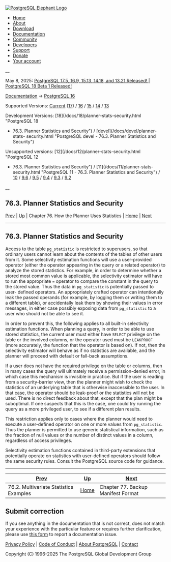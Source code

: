 [ ![PostgreSQL Elephant Logo](/media/img/about/press/elephant.png) ](/)

  * [Home](/ "Home")
  * [About](/about/ "About")
  * [Download](/download/ "Download")
  * [Documentation](/docs/ "Documentation")
  * [Community](/community/ "Community")
  * [Developers](/developer/ "Developers")
  * [Support](/support/ "Support")
  * [Donate](/about/donate/ "Donate")
  * [Your account](/account/ "Your account")

__

May 8, 2025: [ PostgreSQL 17.5, 16.9, 15.13, 14.18, and 13.21 Released! ](/about/news/postgresql-175-169-1513-1418-and-1321-released-3072/) | [ PostgreSQL 18 Beta 1 Released! ](/about/news/postgresql-18-beta-1-released-3070/)

[Documentation](/docs/ "Documentation") -> [PostgreSQL
16](/docs/16/index.html)

Supported Versions: [Current](/docs/current/planner-stats-security.html
"PostgreSQL 17 - 76.3. Planner Statistics and Security")
([17](/docs/17/planner-stats-security.html "PostgreSQL 17 - 76.3. Planner
Statistics and Security")) / [16](/docs/16/planner-stats-security.html
"PostgreSQL 16 - 76.3. Planner Statistics and Security") /
[15](/docs/15/planner-stats-security.html "PostgreSQL 15 - 76.3. Planner
Statistics and Security") / [14](/docs/14/planner-stats-security.html
"PostgreSQL 14 - 76.3. Planner Statistics and Security") /
[13](/docs/13/planner-stats-security.html "PostgreSQL 13 - 76.3. Planner
Statistics and Security")

Development Versions: [18](/docs/18/planner-stats-security.html "PostgreSQL 18
- 76.3. Planner Statistics and Security") / [devel](/docs/devel/planner-stats-
security.html "PostgreSQL devel - 76.3. Planner Statistics and Security")

Unsupported versions: [12](/docs/12/planner-stats-security.html "PostgreSQL 12
- 76.3. Planner Statistics and Security") / [11](/docs/11/planner-stats-
security.html "PostgreSQL 11 - 76.3. Planner Statistics and Security") /
[10](/docs/10/planner-stats-security.html "PostgreSQL 10 - 76.3. Planner
Statistics and Security") / [9.6](/docs/9.6/planner-stats-security.html
"PostgreSQL 9.6 - 76.3. Planner Statistics and Security") /
[9.5](/docs/9.5/planner-stats-security.html "PostgreSQL 9.5 - 76.3. Planner
Statistics and Security") / [9.4](/docs/9.4/planner-stats-security.html
"PostgreSQL 9.4 - 76.3. Planner Statistics and Security") /
[9.3](/docs/9.3/planner-stats-security.html "PostgreSQL 9.3 - 76.3. Planner
Statistics and Security") / [9.2](/docs/9.2/planner-stats-security.html
"PostgreSQL 9.2 - 76.3. Planner Statistics and Security")

__

76.3. Planner Statistics and Security  
---  
[Prev](multivariate-statistics-examples.html "76.2. Multivariate Statistics Examples")  | [Up](planner-stats-details.html "Chapter 76. How the Planner Uses Statistics") | Chapter 76. How the Planner Uses Statistics | [Home](index.html "PostgreSQL 16.9 Documentation") |  [Next](backup-manifest-format.html "Chapter 77. Backup Manifest Format")  
  
* * *

## 76.3. Planner Statistics and Security #

Access to the table `pg_statistic` is restricted to superusers, so that
ordinary users cannot learn about the contents of the tables of other users
from it. Some selectivity estimation functions will use a user-provided
operator (either the operator appearing in the query or a related operator) to
analyze the stored statistics. For example, in order to determine whether a
stored most common value is applicable, the selectivity estimator will have to
run the appropriate `=` operator to compare the constant in the query to the
stored value. Thus the data in `pg_statistic` is potentially passed to user-
defined operators. An appropriately crafted operator can intentionally leak
the passed operands (for example, by logging them or writing them to a
different table), or accidentally leak them by showing their values in error
messages, in either case possibly exposing data from `pg_statistic` to a user
who should not be able to see it.

In order to prevent this, the following applies to all built-in selectivity
estimation functions. When planning a query, in order to be able to use stored
statistics, the current user must either have `SELECT` privilege on the table
or the involved columns, or the operator used must be `LEAKPROOF` (more
accurately, the function that the operator is based on). If not, then the
selectivity estimator will behave as if no statistics are available, and the
planner will proceed with default or fall-back assumptions.

If a user does not have the required privilege on the table or columns, then
in many cases the query will ultimately receive a permission-denied error, in
which case this mechanism is invisible in practice. But if the user is reading
from a security-barrier view, then the planner might wish to check the
statistics of an underlying table that is otherwise inaccessible to the user.
In that case, the operator should be leak-proof or the statistics will not be
used. There is no direct feedback about that, except that the plan might be
suboptimal. If one suspects that this is the case, one could try running the
query as a more privileged user, to see if a different plan results.

This restriction applies only to cases where the planner would need to execute
a user-defined operator on one or more values from `pg_statistic`. Thus the
planner is permitted to use generic statistical information, such as the
fraction of null values or the number of distinct values in a column,
regardless of access privileges.

Selectivity estimation functions contained in third-party extensions that
potentially operate on statistics with user-defined operators should follow
the same security rules. Consult the PostgreSQL source code for guidance.

* * *

[Prev](multivariate-statistics-examples.html "76.2. Multivariate Statistics Examples")  | [Up](planner-stats-details.html "Chapter 76. How the Planner Uses Statistics") |  [Next](backup-manifest-format.html "Chapter 77. Backup Manifest Format")  
---|---|---  
76.2. Multivariate Statistics Examples  | [Home](index.html "PostgreSQL 16.9 Documentation") |  Chapter 77. Backup Manifest Format  
  
## Submit correction

If you see anything in the documentation that is not correct, does not match
your experience with the particular feature or requires further clarification,
please use [this form](/account/comments/new/16/planner-stats-security.html/)
to report a documentation issue.

[Privacy Policy](/about/privacypolicy) | [Code of Conduct](/about/policies/coc/) | [About PostgreSQL](/about/) | [Contact](/about/contact/)  

Copyright (C) 1996-2025 The PostgreSQL Global Development Group

